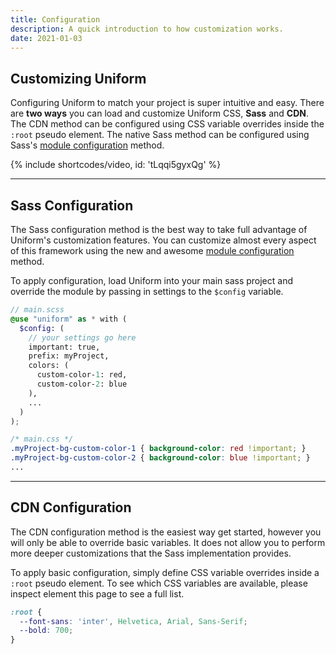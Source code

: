 ```yaml
---
title: Configuration
description: A quick introduction to how customization works.
date: 2021-01-03
---
```


## Customizing Uniform

Configuring Uniform to match your project is super intuitive and easy. There are **two ways** you can load and customize Uniform CSS, **Sass** and **CDN**. The CDN method can be configured using CSS variable overrides inside the `:root` pseudo element. The native Sass method can be configured using Sass's [module configuration](https://sass-lang.com/documentation/at-rules/use#configuration) method.

{% include shortcodes/video, id: 'tLqqi5gyxQg' %}

---

## Sass Configuration

The Sass configuration method is the best way to take full advantage of Uniform's customization features. You can customize almost every aspect of this framework using the new and awesome [module configuration](https://sass-lang.com/documentation/at-rules/use#configuration) method.

To apply configuration, load Uniform into your main sass project and override the module by passing in settings to the `$config` variable.

```scss
// main.scss
@use "uniform" as * with (
  $config: (
    // your settings go here
    important: true,
    prefix: myProject,
    colors: (
      custom-color-1: red,
      custom-color-2: blue
    ),
    ...
  )
);
```

```css
/* main.css */
.myProject-bg-custom-color-1 { background-color: red !important; }
.myProject-bg-custom-color-2 { background-color: blue !important; }
...
```

---

## CDN Configuration

The CDN configuration method is the easiest way get started, however you will only be able to override basic variables. It does not allow you to perform more deeper customizations that the Sass implementation provides.

To apply basic configuration, simply define CSS variable overrides inside a `:root` pseudo element. To see which CSS variables are available, please inspect element this page to see a full list.

```css
:root {
  --font-sans: 'inter', Helvetica, Arial, Sans-Serif;
  --bold: 700;
}
```
